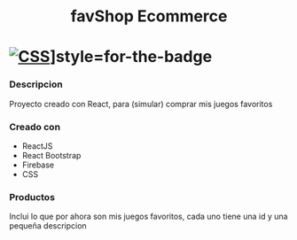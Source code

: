 <h1 align="center">favShop Ecommerce</h1>

# [![CSS](https://img.shields.io/badge/Demo-blue)](https://julianchurio.github.io/favShopv2-Ecommerce/)]style=for-the-badge

### Descripcion

Proyecto creado con React, para (simular) comprar mis juegos favoritos

### Creado con

- ReactJS
- React Bootstrap
- Firebase
- CSS

### Productos

Inclui lo que por ahora son mis juegos favoritos, cada uno tiene una id y una pequeña descripcion

